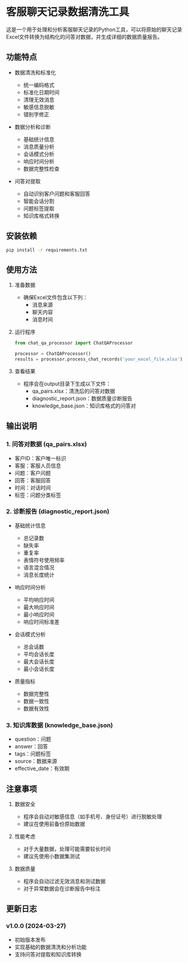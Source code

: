 # 客服聊天记录数据清洗工具

这是一个用于处理和分析客服聊天记录的Python工具，可以将原始的聊天记录Excel文件转换为结构化的问答对数据，并生成详细的数据质量报告。

## 功能特点

- 数据清洗和标准化
  - 统一编码格式
  - 标准化日期时间
  - 清理无效消息
  - 敏感信息脱敏
  - 错别字修正

- 数据分析和诊断
  - 基础统计信息
  - 消息质量分析
  - 会话模式分析
  - 响应时间分析
  - 数据完整性检查

- 问答对提取
  - 自动识别客户问题和客服回答
  - 智能会话分割
  - 问题标签提取
  - 知识库格式转换

## 安装依赖

```bash
pip install -r requirements.txt
```

## 使用方法

1. 准备数据
   - 确保Excel文件包含以下列：
     - 消息来源
     - 聊天内容
     - 消息时间

2. 运行程序
   ```python
   from chat_qa_processor import ChatQAProcessor
   
   processor = ChatQAProcessor()
   results = processor.process_chat_records('your_excel_file.xlsx')
   ```

3. 查看结果
   - 程序会在output目录下生成以下文件：
     - qa_pairs.xlsx：清洗后的问答对数据
     - diagnostic_report.json：数据质量诊断报告
     - knowledge_base.json：知识库格式的问答对

## 输出说明

### 1. 问答对数据 (qa_pairs.xlsx)
- 客户ID：客户唯一标识
- 客服：客服人员信息
- 问题：客户问题
- 回答：客服回答
- 时间：对话时间
- 标签：问题分类标签

### 2. 诊断报告 (diagnostic_report.json)
- 基础统计信息
  - 总记录数
  - 缺失率
  - 重复率
  - 表情符号使用频率
  - 语言混合情况
  - 消息长度统计

- 响应时间分析
  - 平均响应时间
  - 最大响应时间
  - 最小响应时间
  - 响应时间标准差

- 会话模式分析
  - 总会话数
  - 平均会话长度
  - 最大会话长度
  - 最小会话长度

- 质量指标
  - 数据完整性
  - 数据一致性
  - 数据有效性

### 3. 知识库数据 (knowledge_base.json)
- question：问题
- answer：回答
- tags：问题标签
- source：数据来源
- effective_date：有效期

## 注意事项

1. 数据安全
   - 程序会自动对敏感信息（如手机号、身份证号）进行脱敏处理
   - 建议在使用前备份原始数据

2. 性能考虑
   - 对于大量数据，处理可能需要较长时间
   - 建议先使用小数据集测试

3. 数据质量
   - 程序会自动过滤无效消息和测试数据
   - 对于异常数据会在诊断报告中标注

## 更新日志

### v1.0.0 (2024-03-27)
- 初始版本发布
- 实现基础的数据清洗和分析功能
- 支持问答对提取和知识库转换 